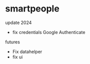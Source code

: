 # smartpeople

update 2024
- fix credentials Google Authenticate

futures
-  Fix datahelper
-  fix ui
